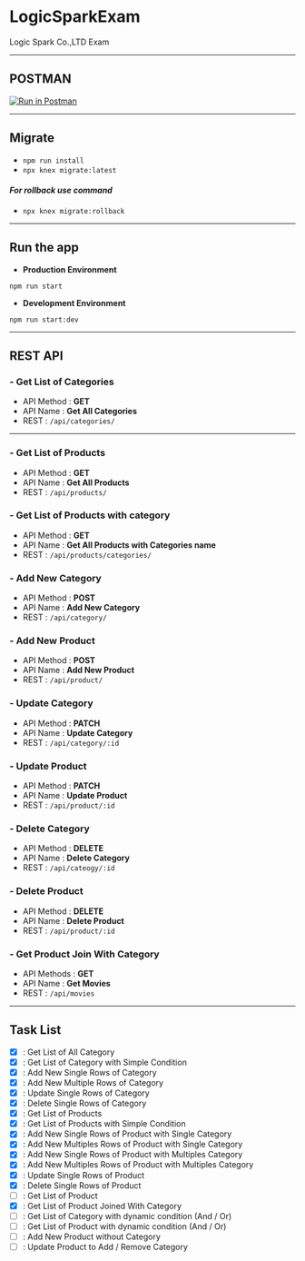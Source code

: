 # LogicSparkExam

Logic Spark Co.,LTD Exam

---

## POSTMAN

[![Run in Postman](https://run.pstmn.io/button.svg)](https://app.getpostman.com/run-collection/7b27e3869f3920791cbe)

---

## Migrate

- `npm run install`
- `npx knex migrate:latest`

#### _For rollback use command_

- `npx knex migrate:rollback`

---

## Run the app

- **Production Environment**

```
npm run start
```

- **Development Environment**

```
npm run start:dev
```

---

## REST API

### - Get List of Categories

- API Method : **GET**
- API Name : **Get All Categories**
- REST : `/api/categories/`

---

### - Get List of Products

- API Method : **GET**
- API Name : **Get All Products**
- REST : `/api/products/`

### - Get List of Products with category

- API Method : **GET**
- API Name : **Get All Products with Categories name**
- REST : `/api/products/categories/`

### - Add New Category

- API Method : **POST**
- API Name : **Add New Category**
- REST : `/api/category/`

### - Add New Product

- API Method : **POST**
- API Name : **Add New Product**
- REST : `/api/product/`

### - Update Category

- API Method : **PATCH**
- API Name : **Update Category**
- REST : `/api/category/:id`

### - Update Product

- API Method : **PATCH**
- API Name : **Update Product**
- REST : `/api/product/:id`

### - Delete Category

- API Method : **DELETE**
- API Name : **Delete Category**
- REST : `/api/cateogy/:id`

### - Delete Product

- API Method : **DELETE**
- API Name : **Delete Product**
- REST : `/api/product/:id`

### - Get Product Join With Category

- API Methods : **GET**
- API Name : **Get Movies**
- REST : `/api/movies`

---

## Task List

- [x] : Get List of All Category
- [x] : Get List of Category with Simple Condition
- [x] : Add New Single Rows of Category
- [x] : Add New Multiple Rows of Category
- [x] : Update Single Rows of Category
- [x] : Delete Single Rows of Category
- [x] : Get List of Products
- [x] : Get List of Products with Simple Condition
- [x] : Add New Single Rows of Product with Single Category
- [x] : Add New Multiples Rows of Product with Single Category
- [x] : Add New Single Rows of Product with Multiples Category
- [x] : Add New Multiples Rows of Product with Multiples Category
- [x] : Update Single Rows of Product
- [x] : Delete Single Rows of Product
- [ ] : Get List of Product
- [x] : Get List of Product Joined With Category
- [ ] : Get List of Category with dynamic condition (And / Or)
- [ ] : Get List of Product with dynamic condition (And / Or)
- [ ] : Add New Product without Category
- [ ] : Update Product to Add / Remove Category

